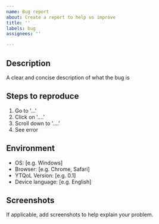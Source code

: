 ```yaml
---
name: Bug report
about: Create a report to help us improve
title: ''
labels: bug
assignees: ''

---
```


## Description
A clear and concise description of what the bug is


## Steps to reproduce
1. Go to '...'
2. Click on '....'
3. Scroll down to '....'
4. See error


## Environment
 - OS: [e.g. Windows]
 - Browser: [e.g. Chrome, Safari]
 - YTQoL Version: [e.g. 0.1]
 - Device language: [e.g. English]


## Screenshots
If applicable, add screenshots to help explain your problem.
